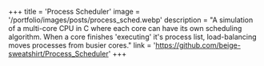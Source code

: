 +++
title = 'Process Scheduler'
image = '/portfolio/images/posts/process_sched.webp'
description = "A simulation of a multi-core CPU in C where each core can have its own scheduling algorithm. When a core finishes 'executing' it's process list, load-balancing moves processes from busier cores."
link = 'https://github.com/beige-sweatshirt/Process_Scheduler'
+++